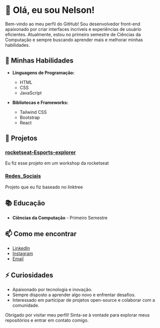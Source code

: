 # 👋 Olá, eu sou Nelson!

Bem-vindo ao meu perfil do GitHub! Sou desenvolvedor front-end apaixonado por criar interfaces incríveis e experiências de usuário eficientes. Atualmente, estou no primeiro semestre de Ciências da Computação e sempre buscando aprender mais e melhorar minhas habilidades.

## 🚀 Minhas Habilidades

- **Linguagens de Programação:**
  - HTML
  - CSS
  - JavaScript

- **Bibliotecas e Frameworks:**
  - Tailwind CSS
  - Bootstrap
  - React

## 💼 Projetos

### [rocketseat-Esports-explorer](https://nelsolaa.github.io/rocketseat-Esports-explorer/)
Eu fiz esse projeto em um workshop da rocketseat

### [Redes_Sociais](https://nelsolaa.github.io/Redes_Sociais/)
Projeto que eu fiz baseado no linktree

## 📚 Educação

- **Ciências da Computação** - Primeiro Semestre

## 📫 Como me encontrar

- [LinkedIn](https://www.linkedin.com/in/nelson-prado-8473bb2b1/)
- [Instagram](https://www.instagram.com/nelson.bpn/)
- [Email](nelsonpradoneto@hotmail.com)

## ⚡ Curiosidades

- Apaixonado por tecnologia e inovação.
- Sempre disposto a aprender algo novo e enfrentar desafios.
- Interessado em participar de projetos open-source e colaborar com a comunidade.

Obrigado por visitar meu perfil! Sinta-se à vontade para explorar meus repositórios e entrar em contato comigo.
